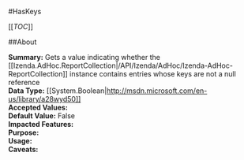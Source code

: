 #HasKeys

[[_TOC_]]

##About

**Summary:** Gets a value indicating whether the [[Izenda.AdHoc.ReportCollection|/API/Izenda/AdHoc/Izenda-AdHoc-ReportCollection]] instance  contains entries whose keys are not a null reference  
**Data Type:** [[System.Boolean|http://msdn.microsoft.com/en-us/library/a28wyd50]]  
**Accepted Values:**   
**Default Value:** False  
**Impacted Features:**   
**Purpose:**   
**Usage:**   
**Caveats:**   

